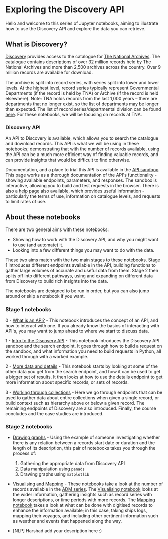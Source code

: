 # Exploring the Discovery API

Hello and welcome to this series of Jupyter notebooks, aiming to illustrate how to use the Discovery API and explore the data you can retrieve. 


## What is Discovery?

[Discovery](https://discovery.nationalarchives.gov.uk/) provides access to the catalogue for [The National Archives](https://www.nationalarchives.gov.uk/). The catalogue contains descriptions of over 32 million records held by The National Archives and more than 2,500 archives across the country. Over 9 million records are available for download. 

The archive is split into record series, with series split into lower and lower levels. At the highest level, record series typically represent Governmental Departments (if the record is held by TNA) or Archive (if the record is held elsewhere). Note: TNA holds records from the last 1,000 years – there are departments that no longer exist, so the list of departments may be longer than expected. The list of record series/departmental division can be found [here](https://discovery.nationalarchives.gov.uk/browse). For these notebooks, we will be focusing on records at TNA. 

### Discovery API

An API to Discovery is available, which allows you to search the catalogue and download records. This API is what we will be using in these notebooks; demonstrating that with the number of records available, using the API can be a much more efficient way of finding valuable records, and can provide insights that would be difficult to find otherwise.

Documentation, and a place to trial this API is available in the [API sandbox](https://discovery.nationalarchives.gov.uk/API/sandbox/index). This page works as a thorough documentation of the API's functionality - showing available endpoints, parameters, and responses. The sandbox is interactive, allowing you to build and test requests in the browser. There is also a [help page](https://www.nationalarchives.gov.uk/help/discovery-for-developers-about-the-application-programming-interface-api/) also available, which provides useful information - particularly the terms of use, information on catalogue levels, and requests to limit rates of use.



## About these notebooks

There are two general aims with these notebooks: 
- Showing how to work with the Discovery API, and why you might want to use (and automate) it.
- Looking into a few different things you may want to do with the data. 

These two aims match with the two main stages to these notebooks. Stage 1 introduces different endpoints available in the API, building functions to gather large volumes of accurate and useful data from them. Stage 2 then splits off into different pathways, using and expanding on different data from Discovery to build rich insights into the data.

The notebooks are designed to be run in order, but you can also jump around or skip a notebook if you want. 

### Stage 1 notebooks

0 - [What is an API?](./0-what-is-an-api.ipynb) - This notebook introduces the concept of an API, and how to interact with one. If you already know the basics of interacting with API's, you may want to jump ahead to where we start to discuss data.

1 - [Intro to the Discovery API](./1-intro-to-discovery-api.ipynb) - This notebook introduces the Discovery API sandbox and the search endpoint. It goes through how to build a request on the sandbox, and what information you need to build requests in Python, all worked through with a worked example.

2 - [More data and details](./2-working-through-results.ipynb) - This notebook starts by looking at some of the other data you get from the search endpoint, and how it can be used to get a bigger set of results. It then looks at how to use the details endpoint to get more information about specific records, or sets of records.

3 - [Working through collections](./3_working_through_collections.ipynb) - Here we go through endpoints that can be used to gather data about entire collections when given a single record, or build context such as hierarchy above or below a given record. The remaining endpoints of Discovery are also introduced. Finally, the course concludes and the case studies are introduced. 

### Stage 2 notebooks

- [Drawing graphs](./drawing-graphs/) - Using the example of someone investigating whether there is any relation between a records start date or duration and the length of its description, this pair of notebooks takes you through the process of:

    1. Gathering the appropriate data from Discovery API
    2. Data manipulation using `panads`
    3. Drawing graphs using `matplotlib`

- [Visualising and Mapping](./mapping-and-visualising-ships/) - These notebooks take a look at the number of records available in the [ADM series](https://discovery.nationalarchives.gov.uk/browse/r/h/C4). The [Visualising notebook](./mapping-and-visualising-ships/) looks at the wider information, gathering insights such as record series with longer descriptions, or time periods with more records. The [Mapping notebook](./mapping-and-visualising-ships/mapping-dead-reckoning.ipynb) takes a look at what can be done with digitised records to enhance the information available; in this case, taking ships logs, mapping their voyages, and including other pertinent information such as weather and events that happened along the way.

- [NLP] Harshad add your description here :) 
